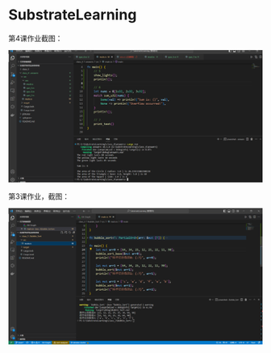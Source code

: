 # SubstrateLearning

第4课作业截图：

![1679643113918](image/README/1679643113918.png)


第3课作业，截图：

![1679643070967](image/README/1679643070967.png)
